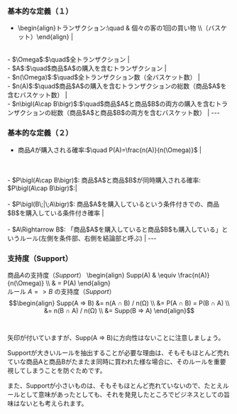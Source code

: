 ### 基本的な定義（１）
- \begin{align}トランザクション:\quad & 個々の客の1回の買い物 \\\（バスケット）\end{align} |
<br>
- $\Omega$:$\quad$全トランザクション |
<br>
- $A$:$\quad$商品$A$の購入を含むトランザクション |
<br>
- $n(\Omega)$:$\quad$全トランザクション数（全バスケット数） |
<br>
- $n(A)$:$\quad$商品$A$の購入を含むトランザクションの総数（商品$A$を含むバスケット数） |
<br>
- $n\bigl(A\cap B\bigr)$:$\quad$商品$A$と商品$B$の両方の購入を含むトランザクションの総数（商品$A$と商品$B$の両方を含むバスケット数） |
---

### 基本的な定義（２）
- 商品$A$が購入される確率:$\quad P(A)=\frac{n(A)}{n(\Omega)}$ |
<br>
<br>
- $P\bigl(A\cap B\bigr)$: 商品$A$と商品$B$が同時購入される確率: $P\bigl(A\cap B\bigr)$:|
<br>
<br>
- $P\bigl(B\;|\;A\bigr)$: 商品$A$を購入しているという条件付きでの、商品$B$を購入している条件付き確率 |
<br>
<br>
- $A\Rightarrow B$: 「商品$A$を購入していると商品$B$も購入している」というルール(左側を条件部、右側を結論部と呼ぶ) |
---

### 支持度（Support）
商品$A$の支持度（$Support$）
\begin{align} Supp(A) & \equiv \frac{n(A)}{n(\Omega)} \\\ & = P(A) \end{align}
<br>
ルール $A => B$ の支持度（$Support$）
$$\begin{align}
Supp(A => B) &= n(A ∩ B) / n(Ω) \\
&= P(A ∩ B) = P(B ∩ A) \\
&= n(B ∩ A) / n(Ω) \\
&= Supp(B => A)
\end{align}$$
<br>
<br>
矢印が付いていますが、Supp(A => B)に方向性はないことに注意しましょう。

Supportが大きいルールを抽出することが必要な理由は、そもそもほとんど売れていな商品Aと商品Bがたまたま同時に買われた様な場合に、そのルールを重要視してしまうことを防ぐためです。

また、Supportが小さいものは、そもそもほとんど売れていないので、たとえルールとして意味があったとしても、それを発見したところでビジネスとしての旨味はないとも考えられます。
